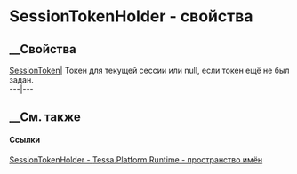 # SessionTokenHolder - свойства
##  __Свойства
[SessionToken](P_Tessa_Platform_Runtime_SessionTokenHolder_SessionToken.htm)|
Токен для текущей сессии или null, если токен ещё не был задан.  
---|---  
## __См. также
#### Ссылки
[SessionTokenHolder - ](T_Tessa_Platform_Runtime_SessionTokenHolder.htm)
[Tessa.Platform.Runtime - пространство имён](N_Tessa_Platform_Runtime.htm)
